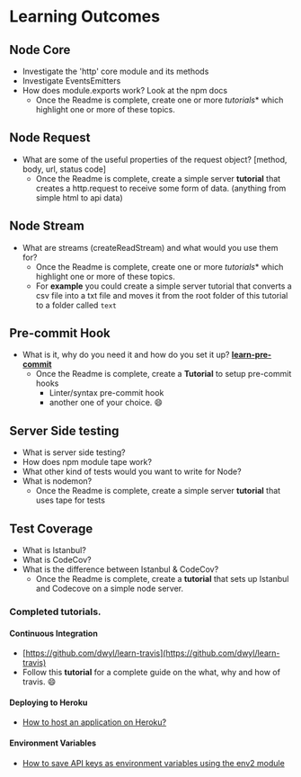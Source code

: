 # Learning Outcomes


## Node Core
-  Investigate the 'http' core module and its methods
- Investigate EventsEmitters
- How does module.exports work? Look at the npm docs
  - Once the Readme is complete, create one or more *tutorials** which highlight one or more of these topics.

## Node Request
- What are some of the useful properties of the request object? [method, body, url, status code]
  - Once the Readme is complete, create a simple server **tutorial** that creates a http.request to receive some form of data. (anything from simple html to api data)


## Node Stream
- What are streams (createReadStream) and what would you use them for?
    - Once the Readme is complete, create one or more *tutorials** which highlight one or more of these topics.
    - For **example** you could create a simple server tutorial that converts a csv file into a txt file and moves it from the root folder of this tutorial to a folder called `text`

## Pre-commit Hook
- What is it, why do you need it and how do you set it up? **[learn-pre-commit](https://github.com/docdis/learn-pre-commit)**
  - Once the Readme is complete, create a **Tutorial** to setup pre-commit hooks
    - Linter/syntax pre-commit hook
    - another one of your choice. :smile:


## Server Side testing
- What is server side testing?
- How does npm module tape work?
- What other kind of tests would you want to write for Node?
- What is nodemon?
  - Once the Readme is complete, create a simple server **tutorial** that uses tape for tests

## Test Coverage
- What is Istanbul?
- What is CodeCov?
- What is the difference between Istanbul & CodeCov?
  - Once the Readme is complete, create a **tutorial** that sets up Istanbul and Codecove on a simple node server.  




### Completed tutorials.

#### Continuous Integration
 - [https://github.com/dwyl/learn-travis](https://github.com/dwyl/learn-travis)
 - Follow this **tutorial** for a complete guide on the what, why and how of travis. :smile:


#### Deploying to Heroku

- [How to host an application on Heroku?](https://github.com/Neats29/Learn-Heroku)

#### Environment Variables

- [How to save API keys as environment variables using the env2 module](https://github.com/dwyl/env2)
